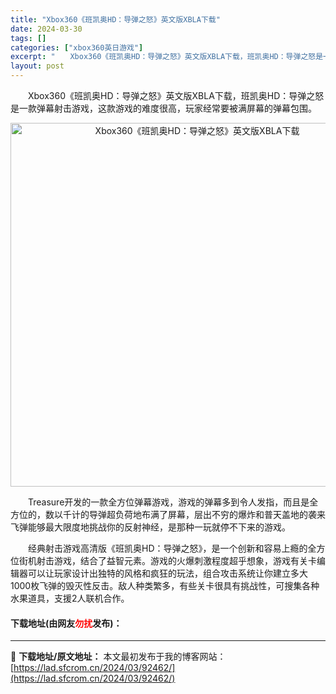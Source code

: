 ```yaml
---
title: "Xbox360《班凯奥HD：导弹之怒》英文版XBLA下载"
date: 2024-03-30
tags: []
categories: ["xbox360英日游戏"]
excerpt: "　　Xbox360《班凯奥HD：导弹之怒》英文版XBLA下载，班凯奥HD：导弹之怒是一款弹幕射击游戏，这款游戏的难度很高，玩家经常要被满屏幕的弹幕包围。 　　Treasure开发的一款全方位弹幕游戏，游戏的弹幕多到令人发指，而且是全方位的，数以千计的导弹超负荷地布满了屏幕，层出不穷的爆炸和普天盖地的&hellip;"
layout: post
---
```


 <p>　　Xbox360《班凯奥HD：导弹之怒》英文版XBLA下载，班凯奥HD：导弹之怒是一款弹幕射击游戏，这款游戏的难度很高，玩家经常要被满屏幕的弹幕包围。</p> <p align="center"><img align="" border="0" src="https://lad.sfcrom.cn/wp-content/uploads/2024/03/20240330_6607e1ec6bdf6.jpg" width="582" alt="Xbox360《班凯奥HD：导弹之怒》英文版XBLA下载" /></p> <p>　　Treasure开发的一款全方位弹幕游戏，游戏的弹幕多到令人发指，而且是全方位的，数以千计的导弹超负荷地布满了屏幕，层出不穷的爆炸和普天盖地的袭来飞弹能够最大限度地挑战你的反射神经，是那种一玩就停不下来的游戏。</p> <p>　　经典射击游戏高清版《班凯奥HD：导弹之怒》，是一个创新和容易上瘾的全方位街机射击游戏，结合了益智元素。游戏的火爆刺激程度超乎想象，游戏有关卡编辑器可以让玩家设计出独特的风格和疯狂的玩法，组合攻击系统让你建立多大1000枚飞弹的毁灭性反击。敌人种类繁多，有些关卡很具有挑战性，可搜集各种水果道具，支援2人联机合作。</p> <p><h4>下载地址(由网友<font color="red">勿扰</font>发布)：</h4></p> 

---
📖 **下载地址/原文地址：** 本文最初发布于我的博客网站：[https://lad.sfcrom.cn/2024/03/92462/](https://lad.sfcrom.cn/2024/03/92462/)
